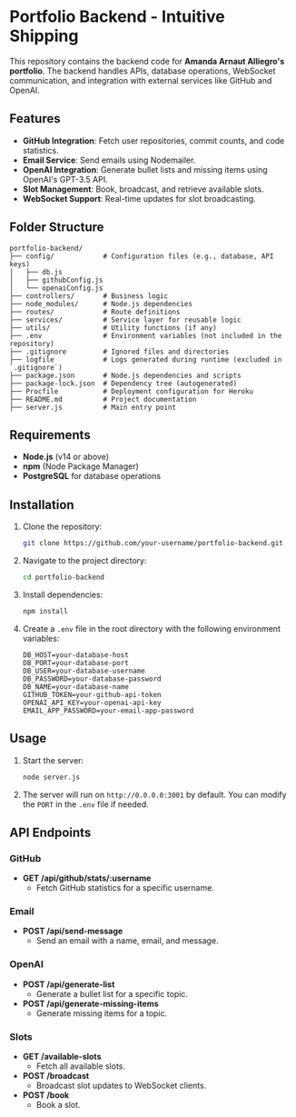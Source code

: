 # Portfolio Backend - Intuitive Shipping

This repository contains the backend code for **Amanda Arnaut Alliegro's portfolio**. The backend handles APIs, database operations, WebSocket communication, and integration with external services like GitHub and OpenAI.

## Features

- **GitHub Integration**: Fetch user repositories, commit counts, and code statistics.
- **Email Service**: Send emails using Nodemailer.
- **OpenAI Integration**: Generate bullet lists and missing items using OpenAI's GPT-3.5 API.
- **Slot Management**: Book, broadcast, and retrieve available slots.
- **WebSocket Support**: Real-time updates for slot broadcasting.

## Folder Structure

```plaintext
portfolio-backend/
├── config/            # Configuration files (e.g., database, API keys)
│   ├── db.js
│   ├── githubConfig.js
│   └── openaiConfig.js
├── controllers/       # Business logic
├── node_modules/      # Node.js dependencies
├── routes/            # Route definitions
├── services/          # Service layer for reusable logic
├── utils/             # Utility functions (if any)
├── .env               # Environment variables (not included in the repository)
├── .gitignore         # Ignored files and directories
├── logfile            # Logs generated during runtime (excluded in `.gitignore`)
├── package.json       # Node.js dependencies and scripts
├── package-lock.json  # Dependency tree (autogenerated)
├── Procfile           # Deployment configuration for Heroku
├── README.md          # Project documentation
├── server.js          # Main entry point
```

## Requirements

- **Node.js** (v14 or above)
- **npm** (Node Package Manager)
- **PostgreSQL** for database operations

## Installation

1. Clone the repository:
   ```bash
   git clone https://github.com/your-username/portfolio-backend.git
   ```

2. Navigate to the project directory:
   ```bash
   cd portfolio-backend
   ```

3. Install dependencies:
   ```bash
   npm install
   ```

4. Create a `.env` file in the root directory with the following environment variables:
   ```plaintext
   DB_HOST=your-database-host
   DB_PORT=your-database-port
   DB_USER=your-database-username
   DB_PASSWORD=your-database-password
   DB_NAME=your-database-name
   GITHUB_TOKEN=your-github-api-token
   OPENAI_API_KEY=your-openai-api-key
   EMAIL_APP_PASSWORD=your-email-app-password
   ```

## Usage

1. Start the server:
   ```bash
   node server.js
   ```

2. The server will run on `http://0.0.0.0:3001` by default. You can modify the `PORT` in the `.env` file if needed.

## API Endpoints

### GitHub
- **GET /api/github/stats/:username**
  - Fetch GitHub statistics for a specific username.

### Email
- **POST /api/send-message**
  - Send an email with a name, email, and message.

### OpenAI
- **POST /api/generate-list**
  - Generate a bullet list for a specific topic.
- **POST /api/generate-missing-items**
  - Generate missing items for a topic.

### Slots
- **GET /available-slots**
  - Fetch all available slots.
- **POST /broadcast**
  - Broadcast slot updates to WebSocket clients.
- **POST /book**
  - Book a slot.